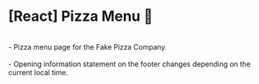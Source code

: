 # [React] Pizza Menu 🍕 
<br/>
- Pizza menu page for the Fake Pizza Company.<br/><br/>
- Opening information statement on the footer changes depending on the current local time.
